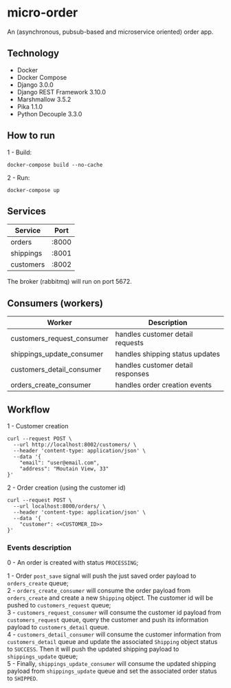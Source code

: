 # micro-order
An  (asynchronous, pubsub-based and microservice oriented) order app.

## Technology
 - Docker
 - Docker Compose
 - Django 3.0.0
 - Django REST Framework 3.10.0
 - Marshmallow 3.5.2
 - Pika 1.1.0
 - Python Decouple 3.3.0

## How to run

1 - Build:
```
docker-compose build --no-cache
```

2 - Run:
```
docker-compose up
```

## Services  

|  Service |  Port |
|---|---|
| orders  | :8000  |
| shippings  |  :8001 |
|  customers |  :8002 |

The broker (rabbitmq) will run on port 5672.

## Consumers (workers)  
|  Worker | Description  |
|---|---|
|  customers_request_consumer | handles customer detail requests  |
|  shippings_update_consumer | handles shipping status updates  |
|  customers_detail_consumer | handles customer detail responses  |
|   orders_create_consumer |  handles order creation events |

## Workflow

1 - Customer creation
```
curl --request POST \
  --url http://localhost:8002/customers/ \
  --header 'content-type: application/json' \
  --data '{
	"email": "user@email.com",
	"address": "Moutain View, 33"
}'
```

2 - Order creation (using the customer id)
```
curl --request POST \
  --url localhost:8000/orders/ \
  --header 'content-type: application/json' \
  --data '{
	"customer": <<CUSTOMER_ID>>
}'
```

### Events description

0 - An order is created with status `PROCESSING`;  

1 - Order `post_save` signal will push the just saved order payload to `orders_create` queue;  
2 - `orders_create_consumer` will consume the order payload from `orders_create` and create a new `Shipping` object. The customer id will be pushed to `customers_request` queue;  
3 - `customers_request_consumer` will consume the customer id   payload from `customers_request` queue, query the customer and push its information payload to `customers_detail` queue.  
4 - `customers_detail_consumer` will consume the customer information from `customers_detail` queue and update the associated `Shipping` object status to `SUCCESS`. Then it will push the updated shipping payload to `shippings_update` queue;  
5 - Finally, `shippings_update_consumer` will consume the updated shipping payload from `shippings_update` queue and set the associated order status to `SHIPPED`.
